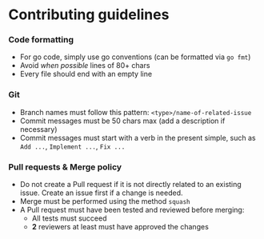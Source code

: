 # Contributing guidelines

### Code formatting

- For go code, simply use go conventions (can be formatted via `go fmt`)
- Avoid _when possible_ lines of 80+ chars
- Every file should end with an empty line

### Git

- Branch names must follow this pattern: `<type>/name-of-related-issue`
- Commit messages must be 50 chars max (add a description if necessary)
- Commit messages must start with a verb in the present simple, such as `Add ...`, `Implement ...`, `Fix ...`

### Pull requests & Merge policy

- Do not create a Pull request if it is not directly related to an existing issue. Create an issue first if a change is needed.
- Merge must be performed using the method `squash`
- A Pull request must have been tested and reviewed before merging:
  - All tests must succeed
  - **2** reviewers at least must have approved the changes
